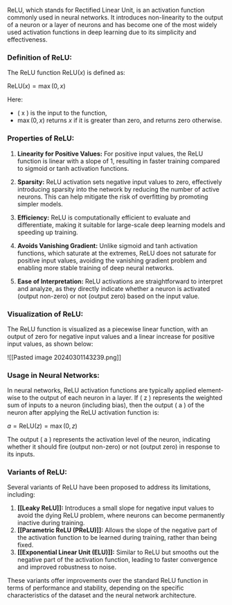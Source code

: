 ReLU, which stands for Rectified Linear Unit, is an activation function commonly used in neural networks. It introduces non-linearity to the output of a neuron or a layer of neurons and has become one of the most widely used activation functions in deep learning due to its simplicity and effectiveness.

### Definition of ReLU:

The ReLU function $\text{ReLU}(x)$ is defined as:

$\text{ReLU}(x) = \max(0, x)$

Here:
- \( x \) is the input to the function,
- $\max(0, x)$ returns $x$ if it is greater than zero, and returns zero otherwise.

### Properties of ReLU:

1. **Linearity for Positive Values:** For positive input values, the ReLU function is linear with a slope of 1, resulting in faster training compared to sigmoid or tanh activation functions.

2. **Sparsity:** ReLU activation sets negative input values to zero, effectively introducing sparsity into the network by reducing the number of active neurons. This can help mitigate the risk of overfitting by promoting simpler models.

3. **Efficiency:** ReLU is computationally efficient to evaluate and differentiate, making it suitable for large-scale deep learning models and speeding up training.

4. **Avoids Vanishing Gradient:** Unlike sigmoid and tanh activation functions, which saturate at the extremes, ReLU does not saturate for positive input values, avoiding the vanishing gradient problem and enabling more stable training of deep neural networks.

5. **Ease of Interpretation:** ReLU activations are straightforward to interpret and analyze, as they directly indicate whether a neuron is activated (output non-zero) or not (output zero) based on the input value.

### Visualization of ReLU:

The ReLU function is visualized as a piecewise linear function, with an output of zero for negative input values and a linear increase for positive input values, as shown below:

![[Pasted image 20240301143239.png]]

### Usage in Neural Networks:

In neural networks, ReLU activation functions are typically applied element-wise to the output of each neuron in a layer. If \( z \) represents the weighted sum of inputs to a neuron (including bias), then the output \( a \) of the neuron after applying the ReLU activation function is:

$a = \text{ReLU}(z) = \max(0, z)$

The output \( a \) represents the activation level of the neuron, indicating whether it should fire (output non-zero) or not (output zero) in response to its inputs.

### Variants of ReLU:

Several variants of ReLU have been proposed to address its limitations, including:

1. **[[Leaky ReLU]]:** Introduces a small slope for negative input values to avoid the dying ReLU problem, where neurons can become permanently inactive during training.
2. **[[Parametric ReLU (PReLU)]]:** Allows the slope of the negative part of the activation function to be learned during training, rather than being fixed.
3. **[[Exponential Linear Unit (ELU)]]:** Similar to ReLU but smooths out the negative part of the activation function, leading to faster convergence and improved robustness to noise.

These variants offer improvements over the standard ReLU function in terms of performance and stability, depending on the specific characteristics of the dataset and the neural network architecture.